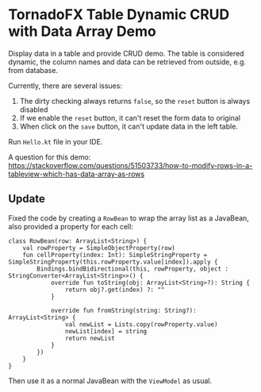 TornadoFX Table Dynamic CRUD with Data Array Demo
=================================================

Display data in a table and provide CRUD demo. The table is considered dynamic, the column names and data can be retrieved from outside, e.g. from database.

Currently, there are several issues:

1. The dirty checking always returns `false`, so the `reset` button is always disabled
2. If we enable the `reset` button, it can't reset the form data to original
3. When click on the `save` button, it can't update data in the left table.

Run `Hello.kt` file in your IDE.

A question for this demo: <https://stackoverflow.com/questions/51503733/how-to-modify-rows-in-a-tableview-which-has-data-array-as-rows>

Update
------

Fixed the code by creating a `RowBean` to wrap the array list as a JavaBean, also provided a property for each cell:

```
class RowBean(row: ArrayList<String>) {
    val rowProperty = SimpleObjectProperty(row)
    fun cellProperty(index: Int): SimpleStringProperty = SimpleStringProperty(this.rowProperty.value[index]).apply {
        Bindings.bindBidirectional(this, rowProperty, object : StringConverter<ArrayList<String>>() {
            override fun toString(obj: ArrayList<String>?): String {
                return obj?.get(index) ?: ""
            }

            override fun fromString(string: String?): ArrayList<String> {
                val newList = Lists.copy(rowProperty.value)
                newList[index] = string
                return newList
            }
        })
    }
}
```

Then use it as a normal JavaBean with the `ViewModel` as usual.